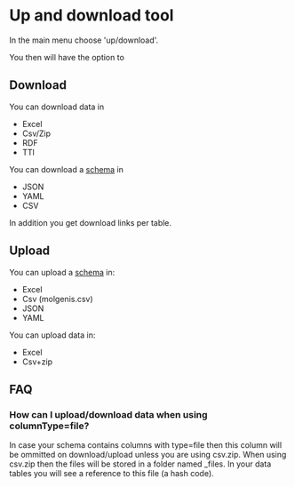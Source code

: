 # Up and download tool

In the main menu choose 'up/download'.

You then will have the option to

## Download

You can download data in

* Excel
* Csv/Zip
* RDF
* TTl

You can download a [schema](use_schema.md) in

* JSON
* YAML
* CSV

In addition you get download links per table.

## Upload

You can upload a [schema](use_schema.md) in:

* Excel
* Csv (molgenis.csv)
* JSON
* YAML

You can upload data in:

* Excel
* Csv+zip

## FAQ

### How can I upload/download data when using columnType=file?

In case your schema contains columns with type=file then this column will be ommitted on download/upload unless you are
using csv.zip. When using csv.zip then the files will be stored in a folder named _files. In your data tables you will
see a reference to this file (a hash code).